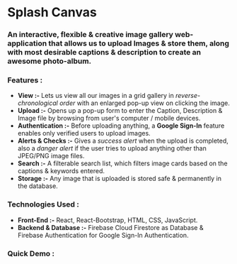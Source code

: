 # Splash Canvas
### An interactive, flexible & creative image gallery web-application that allows us to upload Images & store them, along with most desirable captions & description to create an awesome photo-album.

### Features :
* **View :-** Lets us view all our images in a grid gallery in *reverse-chronological order* with an enlarged pop-up view on clicking the image.
* **Upload :-** Opens up a pop-up form to enter the Caption, Description & Image file by browsing from user's computer / mobile devices. 
* **Authentication :-** Before uploading anything, a **Google Sign-In** feature enables only verified users to upload images.
* **Alerts & Checks :-** Gives a *success alert* when the upload is completed, also a *danger alert* if the user tries to upload anything other than JPEG/PNG image files.
* **Search :-** A filterable search list, which filters image cards based on the captions & keywords entered.
* **Storage :-** Any image that is uploaded is stored safe & permanently in the database.
 
### Technologies Used :
* **Front-End :-** React, React-Bootstrap, HTML, CSS, JavaScript.
* **Backend & Database :-** Firebase Cloud Firestore as Database & Firebase Authentication for Google Sign-In Authentication.

### Quick Demo :
